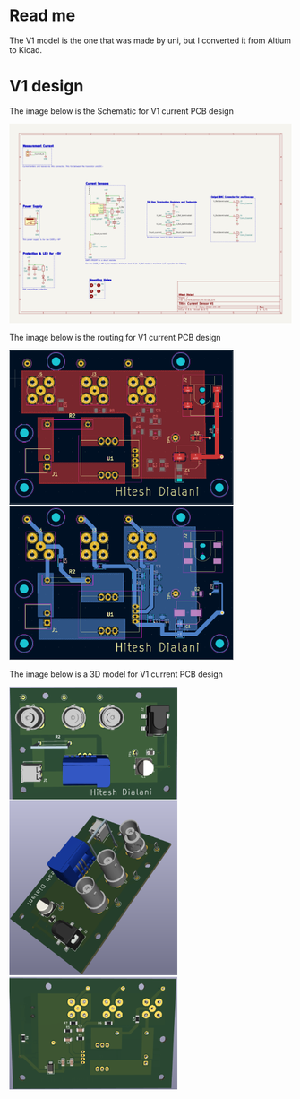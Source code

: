 # Read me

The V1 model is the one that was made by uni, but I converted it from Altium to Kicad.

# V1 design
The image below is the Schematic for V1 current PCB design

<img src="Images/Current_sensor_V1_schematic.PNG" width=700 >

The image below is the routing for V1 current PCB design

<p float="left">
  <img src="Images/Current_sensor_V1_top_layer_routing.PNG" width=400 /> 
  <img src="Images/Current_sensor_V1_bottom_layer_routing.PNG" width=400 />
</p>

The image below is a 3D model for V1 current PCB design

<p float="left">
  <img src="Images/Current_sensor_V1_top_view_3D.PNG" width=300 /> 
  <img src="Images/Current_sensor_V1_top_view_3D_angle.PNG" width=300 />
  <img src="Images/Current_sensor_V1_bottom_view_3D.PNG" width=300 />
</p>
